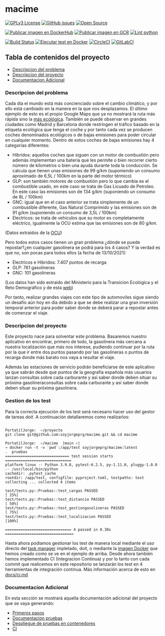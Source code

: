 # macime

[![GPLv3 License](https://img.shields.io/badge/License-GPL%20v3-green.svg)](https://opensource.org/licenses/) [![GitHub issues](https://img.shields.io/github/issues/soyjorgeprg/macime)](https://github.com/soyjorgeprg/macime/issues) [![Open Source](https://badges.frapsoft.com/os/v1/open-source.svg?v=103)](https://opensource.org/)

[![Publicar imagen en DockerHub](https://github.com/soyjorgeprg/macime/actions/workflows/docker.yml/badge.svg)](https://github.com/soyjorgeprg/macime/actions/workflows/docker.yml) [![Publicar imagen en GCR](https://github.com/soyjorgeprg/macime/actions/workflows/gcr.yml/badge.svg)](https://github.com/soyjorgeprg/macime/actions/workflows/gcr.yml) [![Lint python](https://github.com/soyjorgeprg/macime/actions/workflows/lint.yml/badge.svg)](https://github.com/soyjorgeprg/macime/actions/workflows/lint.yml) 

[![Build Status](https://app.travis-ci.com/soyjorgeprg/macime.svg?branch=hito4)](https://app.travis-ci.com/soyjorgeprg/macime) [![Ejecutar test en Docker](https://github.com/soyjorgeprg/macime/actions/workflows/ci.yml/badge.svg)](https://github.com/soyjorgeprg/macime/actions/workflows/ci.yml) [![CircleCI](https://circleci.com/gh/soyjorgeprg/macime/tree/hito4.svg?style=shield)](https://circleci.com/gh/soyjorgeprg/macime/tree/hito4) [![GitLabCI](https://gitlab.com/soyjorgeprg/macime/badges/hito4/pipeline.svg?label=GitLabCI)](https://gitlab.com/soyjorgeprg/macime/-/pipelines) 

## Tabla de contenidos del proyecto

* [Descripcion del problema](#descripcion-del-problema)
* [Descripcion del proyecto](#descripcion-del-proyecto)
* [Documentacion Adicional](#documentacion-adicional)

### Descripcion del problema

Cada día el mundo está más concienciado sobre el cambio climático, y por ello está cambiado en la manera en la que nos desplazamos. El último ejemplo de esto es el propio Google Maps que ya no mostrará la ruta más rápida sino la [más ecológica](https://blog.google/products/maps/3-new-ways-navigate-more-sustainably-maps/). También se puede observar en grandes ciudades como Madrid y Barcelona donde restringen el tráfico basado en la etiqueta ecológica que tenga el coche y por tanto cada vez se producen coches denominados ecológicos o de bajas emisiones para poder circular en cualquier momento. Dentro de estos coches de bajas emisiones hay 4 categorias diferentes:

  + Hibridos: aquellos coches que siguen con un motor de combustión pero además implementan una batería que les permite o bien recorrer cierto número de kilometros o bien una ayuda durante toda la conducción. Se calcula que tienen unas emisiones de 99 g/km (suponiendo un consumo aproximado de 6,5L / 100km en la parte del motor térmico)
  + GLP: son también motores de combustión pero lo que cambia es el combustible usado, en este caso se trata de Gas Licuado de Petroleo. En este caso las emisiones son de 134 g/km (suponiendo un consumo de 8L / 100km)
  + GNC: igual que en el caso anterior se trata simplemente de un combustible diferente, Gas Natural Comprimido y las emisiones son de 91 g/km (suponiendo un consumo de 3,5L / 100km)
  + Electricos: se trata de vehiculos que su motor es completamente eléctrico, igualmente la OCU estima que las emisiones son de 80 g/km.

(Datos extraidos de la [OCU](https://www.ocu.org/coches/coches/noticias/coches-electricos-preguntas))

Pero todos estos casos tienen un gran problema ¿dónde se puede repostar?¿en cualquier gasolinera se podrá para los 4 casos? Y la verdad es que no, son pocas para todos ellos (a fecha de 13/10/2021):
  + Electricos e Hibridos: 7.407 puntos de recarga
  + GLP: 761 gasolineras
  + GNC: 101 gasolineras

(Los datos han sido extraido del Ministerio para la Transicion Ecológica y el Reto Demográfico y de esta [web](https://www.motorpasion.com/futuro-movimiento/a-espana-le-faltan-puntos-recarga-para-coches-electricos-no-esta-mal-como-chipre-lejos-paises-bajos#:~:text=Espa%C3%B1a%20sigue%20estando%20a%20la,%2C3%20%25%20de%20la%20totalidad.))

Por tanto, realizar grandes viajes con este tipo de automoviles sigue siendo un desafio aún hoy en día debido a que se debe realizar una gran inversión temporal anterior para poder saber donde se deberá parar a repostar antes de comenzar el viaje.


### Descripcion del proyecto

Este proyecto nace para solventar este problema. Basaremos nuestro aplicativo en encontrar, primero de todo, la gasolinera más cercana a nuestra localización que más nos interese, pudiendo continuar por la ruta por la que ir entre dos puntos pasando por las gasolineras o puntos de recarga donde más barato nos vaya a resultar el viaje.

Además las estaciones de servicio podrán beneficiarse de este aplicativo ya que sabrán desde que puntos de la geografía española más usuarios lanzan consultas sobre cada carburante y así saber donde deben situar su próxima gasolineraconsultas sobre cada carburante y así saber donde deben situar su próxima gasolinera.

### Gestion de los test

Para la correcta ejecución de los test será necesario hacer uso del gestor de tareas _doit_. A continuación detallaremos como realizarlos:

```

PortatilJorge:  ~/proyecto
git clone git@github.com:soyjorgeprg/macime.git && cd macime

PortatilJorge:  ~/macime  |main ✓|
→ docker run -t -v `pwd`:/app/test soyjorgeprg/macime:latest
.  pruebas
============================= test session starts ==============================
platform linux -- Python 3.9.8, pytest-6.2.5, py-1.11.0, pluggy-1.0.0 -- /usr/local/bin/python
cachedir: .pytest_cache
rootdir: /app/test, configfile: pyproject.toml, testpaths: test
collecting ... collected 4 items

test/tests.py::Pruebas::test_cargas PASSED                               [ 25%]
test/tests.py::Pruebas::test_distancia PASSED                            [ 50%]
test/tests.py::Pruebas::test_gestiongasolineras PASSED                   [ 75%]
test/tests.py::Pruebas::test_localizacion PASSED                         [100%]

============================== 4 passed in 0.30s ===============================

```

Hasta ahora podiamos gestionar los test de manera local mediante el uso directo del [task manager](https://github.com/soyjorgeprg/macime/blob/main/docs/gestionTests.md#gestor-de-tareas) impletado, doit, o mediante la [imagen Docker](https://hub.docker.com/repository/docker/soyjorgeprg/macime) que hemos creado como se ve en el ejemplo de arriba. Desde ahora también hemos implementado CI (Integracion Continua) y por lo tanto con cada commit que realicemos en este repositorio se lanzarán los test en 4 herramientas de integración continua. Más información acerca de esto en [docs/ci.md](https://github.com/soyjorgeprg/macime/blob/hito4/docs/ci.md)

### Documentacion Adicional

En esta sección se mostrará aquella documentación adicional del proyecto que se vaya generando:
* [Primeros pasos](https://github.com/soyjorgeprg/macime/blob/main/docs/primerosPasos.md)
* [Documentacion pruebas](https://github.com/soyjorgeprg/macime/blob/main/docs/gestionTests.md)
* [Despliegue de pruebas en contenedores](https://github.com/soyjorgeprg/macime/blob/main/docs/docker.md)
* [CI](https://github.com/soyjorgeprg/macime/blob/main/docs/ci.md)


[//]: https://geoportalgasolineras.es/#/Descargas
